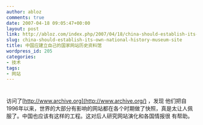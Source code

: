 ```yaml
---
author: abloz
comments: true
date: 2007-04-18 09:05:47+00:00
layout: post
link: http://abloz.com/index.php/2007/04/18/china-should-establish-its-own-national-history-museum-site/
slug: china-should-establish-its-own-national-history-museum-site
title: 中国应建立自己的国家网站历史资料馆
wordpress_id: 205
categories:
- 技术
tags:
- 网站
---
```


# 




访问了[http://www.archive.org](http://www.archive.org/) ，发现  他们把自1996年以来，世界的大部分有影响的网站都在各个时期做了快照，真是太让人佩服了。中国也应该有这样的工程。这对后人研究网站演化和各国情报很 有帮助。


